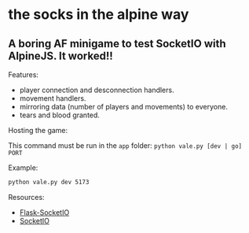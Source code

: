 # the socks in the alpine way

## A boring AF minigame to test SocketIO with AlpineJS. It worked!!

Features:
- player connection and desconnection handlers.
- movement handlers.
- mirroring data (number of players and movements) to everyone.
- tears and blood granted.

Hosting the game:

This command must be run in the `app` folder:
`python vale.py [dev | go] PORT`

Example:
```bash
python vale.py dev 5173
```

Resources:
- [Flask-SocketIO](https://flask-socketio.readthedocs.io/en/latest/index.html)
- [SocketIO](https://socket.io/docs/v4/)
